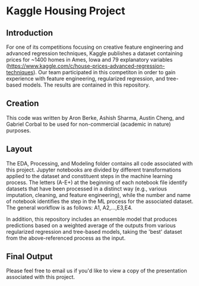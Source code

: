 # Kaggle Housing Project

## Introduction
For one of its competitions focusing on creative feature engineering and advanced regression techniques, Kaggle publishes a dataset containing prices for ~1400 homes in Ames, Iowa and 79 explanatory variables (https://www.kaggle.com/c/house-prices-advanced-regression-techniques). Our team participated in this competiton in order to gain experience with feature engineering, regularized regression, and tree-based models. The results are contained in this repository.

## Creation
This code was written by Aron Berke, Ashish Sharma, Austin Cheng, and Gabriel Corbal to be used for non-commercial (academic in nature) purposes.

## Layout
The EDA, Processing, and Modeling folder contains all code associated with this project. Jupyter notebooks are divided by different transformations applied to the dataset and constituent steps in the machine learning process. The letters (A-E+) at the beginning of each notebook file identify datasets that have been processed in a distinct way (e.g., various imputation, cleaning, and feature engineering), while the number and name of notebook identifies the step in the ML process for the associated dataset. The general workflow is as follows: A1, A2,...,E3,E4.

In addition, this repository includes an ensemble model that produces predictions based on a weighted average of the outputs from various regularized regression and tree-based models, taking the 'best' dataset from the above-referenced process as the input.

## Final Output
Please feel free to email us if you'd like to view a copy of the presentation associated with this project.

